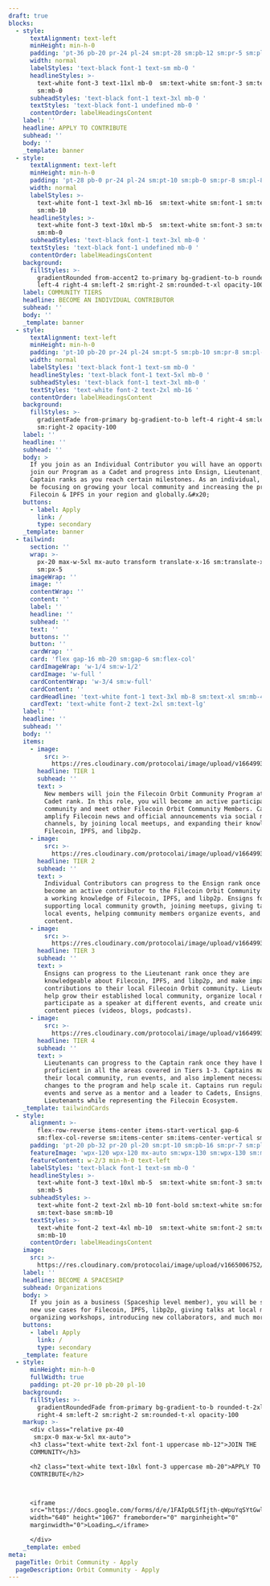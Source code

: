 ```yaml
---
draft: true
blocks:
  - style:
      textAlignment: text-left
      minHeight: min-h-0
      padding: 'pt-36 pb-20 pr-24 pl-24 sm:pt-28 sm:pb-12 sm:pr-5 sm:pl-5'
      width: normal
      labelStyles: 'text-black font-1 text-sm mb-0 '
      headlineStyles: >-
        text-white font-3 text-11xl mb-0  sm:text-white sm:font-3 sm:text-8xl
        sm:mb-0 
      subheadStyles: 'text-black font-1 text-3xl mb-0 '
      textStyles: 'text-black font-1 undefined mb-0 '
      contentOrder: labelHeadingsContent
    label: ''
    headline: APPLY TO CONTRIBUTE
    subhead: ''
    body: ''
    _template: banner
  - style:
      textAlignment: text-left
      minHeight: min-h-0
      padding: 'pt-28 pb-0 pr-24 pl-24 sm:pt-10 sm:pb-0 sm:pr-8 sm:pl-8'
      width: normal
      labelStyles: >-
        text-white font-1 text-3xl mb-16  sm:text-white sm:font-1 sm:text-xl
        sm:mb-10 
      headlineStyles: >-
        text-white font-3 text-10xl mb-5  sm:text-white sm:font-3 sm:text-8xl
        sm:mb-0 
      subheadStyles: 'text-black font-1 text-3xl mb-0 '
      textStyles: 'text-black font-1 undefined mb-0 '
      contentOrder: labelHeadingsContent
    background:
      fillStyles: >-
        gradientRounded from-accent2 to-primary bg-gradient-to-b rounded-t-2xl
        left-4 right-4 sm:left-2 sm:right-2 sm:rounded-t-xl opacity-100
    label: COMMUNITY TIERS
    headline: BECOME AN INDIVIDUAL CONTRIBUTOR
    subhead: ''
    body: ''
    _template: banner
  - style:
      textAlignment: text-left
      minHeight: min-h-0
      padding: 'pt-10 pb-20 pr-24 pl-24 sm:pt-5 sm:pb-10 sm:pr-8 sm:pl-8'
      width: normal
      labelStyles: 'text-black font-1 text-sm mb-0 '
      headlineStyles: 'text-black font-1 text-5xl mb-0 '
      subheadStyles: 'text-black font-1 text-3xl mb-0 '
      textStyles: 'text-white font-2 text-2xl mb-16 '
      contentOrder: labelHeadingsContent
    background:
      fillStyles: >-
        gradientFade from-primary bg-gradient-to-b left-4 right-4 sm:left-2
        sm:right-2 opacity-100
    label: ''
    headline: ''
    subhead: ''
    body: >
      If you join as an Individual Contributor you will have an opportunity to
      join our Program as a Cadet and progress into Ensign, Lieutenant, or
      Captain ranks as you reach certain milestones. As an individual, you will
      be focusing on growing your local community and increasing the presence of
      Filecoin & IPFS in your region and globally.&#x20;
    buttons:
      - label: Apply
        link: /
        type: secondary
    _template: banner
  - tailwind:
      section: ''
      wrap: >-
        px-20 max-w-5xl mx-auto transform translate-x-16 sm:translate-x-0
        sm:px-5
      imageWrap: ''
      image: ''
      contentWrap: ''
      content: ''
      label: ''
      headline: ''
      subhead: ''
      text: ''
      buttons: ''
      button: ''
      cardWrap: ''
      card: 'flex gap-16 mb-20 sm:gap-6 sm:flex-col'
      cardImageWrap: 'w-1/4 sm:w-1/2'
      cardImage: 'w-full '
      cardContentWrap: 'w-3/4 sm:w-full'
      cardContent: ''
      cardHeadline: 'text-white font-1 text-3xl mb-8 sm:text-xl sm:mb-4'
      cardText: 'text-white font-2 text-2xl sm:text-lg'
    label: ''
    headline: ''
    subhead: ''
    body: ''
    items:
      - image:
          src: >-
            https://res.cloudinary.com/protocolai/image/upload/v1664993102/orbit-community-v2/cadet_raptvd.svg
        headline: TIER 1
        subhead: ''
        text: >
          New members will join the Filecoin Orbit Community Program at the
          Cadet rank. In this role, you will become an active participant in the
          community and meet other Filecoin Orbit Community Members. Cadets help
          amplify Filecoin news and official announcements via social media
          channels, by joining local meetups, and expanding their knowledge of
          Filecoin, IPFS, and libp2p.
      - image:
          src: >-
            https://res.cloudinary.com/protocolai/image/upload/v1664993102/orbit-community-v2/cadet_raptvd.svg
        headline: TIER 2
        subhead: ''
        text: >
          Individual Contributors can progress to the Ensign rank once they
          become an active contributor to the Filecoin Orbit Community and have
          a working knowledge of Filecoin, IPFS, and libp2p. Ensigns focus on
          supporting local community growth, joining meetups, giving talks at
          local events, helping community members organize events, and creating
          content.
      - image:
          src: >-
            https://res.cloudinary.com/protocolai/image/upload/v1664993102/orbit-community-v2/cadet_raptvd.svg
        headline: TIER 3
        subhead: ''
        text: >
          Ensigns can progress to the Lieutenant rank once they are
          knowledgeable about Filecoin, IPFS, and libp2p, and make impactful
          contributions to their local Filecoin Orbit community. Lieutenants
          help grow their established local community, organize local meetups,
          participate as a speaker at different events, and create unique
          content pieces (videos, blogs, podcasts).
      - image:
          src: >-
            https://res.cloudinary.com/protocolai/image/upload/v1664993102/orbit-community-v2/cadet_raptvd.svg
        headline: TIER 4
        subhead: ''
        text: >
          Lieutenants can progress to the Captain rank once they have become
          proficient in all the areas covered in Tiers 1-3. Captains manage
          their local community, run events, and also implement necessary
          changes to the program and help scale it. Captains run regular local
          events and serve as a mentor and a leader to Cadets, Ensigns, and
          Lieutenants while representing the Filecoin Ecosystem.
    _template: tailwindCards
  - style:
      alignment: >-
        flex-row-reverse items-center items-start-vertical gap-6
        sm:flex-col-reverse sm:items-center sm:items-center-vertical sm:
      padding: 'pt-20 pb-32 pr-20 pl-20 sm:pt-10 sm:pb-16 sm:pr-7 sm:pl-7'
      featureImage: 'wpx-120 wpx-120 mx-auto sm:wpx-130 sm:wpx-130 sm:mx-auto'
      featureContent: w-2/3 min-h-0 text-left
      labelStyles: 'text-black font-1 text-sm mb-0 '
      headlineStyles: >-
        text-white font-3 text-10xl mb-5  sm:text-white sm:font-3 sm:text-9xl
        sm:mb-5 
      subheadStyles: >-
        text-white font-2 text-2xl mb-10 font-bold sm:text-white sm:font-2
        sm:text-base sm:mb-10 
      textStyles: >-
        text-white font-2 text-4xl mb-10  sm:text-white sm:font-2 sm:text-2xl
        sm:mb-10 
      contentOrder: labelHeadingsContent
    image:
      src: >-
        https://res.cloudinary.com/protocolai/image/upload/v1665006752/orbit-community-v2/spaceship_bpudz2.svg
    label: ''
    headline: BECOME A SPACESHIP
    subhead: Organizations
    body: >
      If you join as a business (Spaceship level member), you will be showcasing
      new use cases for Filecoin, IPFS, libp2p, giving talks at local meetups,
      organizing workshops, introducing new collaborators, and much more.
    buttons:
      - label: Apply
        link: /
        type: secondary
    _template: feature
  - style:
      minHeight: min-h-0
      fullWidth: true
      padding: pt-20 pr-10 pb-20 pl-10
    background:
      fillStyles: >-
        gradientRoundedFade from-primary bg-gradient-to-b rounded-t-2xl left-4
        right-4 sm:left-2 sm:right-2 sm:rounded-t-xl opacity-100
    markup: >-
      <div class="relative px-40
       sm:px-0 max-w-5xl mx-auto">
      <h3 class="text-white text-2xl font-1 uppercase mb-12">JOIN THE
      COMMUNITY</h3>

      <h2 class="text-white text-10xl font-3 uppercase mb-20">APPLY TO
      CONTRIBUTE</h2>



      <iframe
      src="https://docs.google.com/forms/d/e/1FAIpQLSfIjth-qWpuYqSYtGwlZ9HxllcZ_5zCT80tCd7XF2P5mYfh2Q/viewform?embedded=true"
      width="640" height="1067" frameborder="0" marginheight="0"
      marginwidth="0">Loading…</iframe>

      </div>
    _template: embed
meta:
  pageTitle: Orbit Community - Apply
  pageDescription: Orbit Community - Apply
---
```


